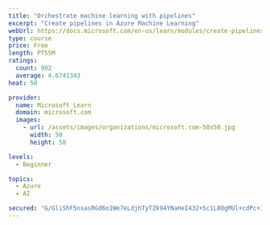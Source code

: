 ```yaml
---
title: "Orchestrate machine learning with pipelines"
excerpt: "Create pipelines in Azure Machine Learning"
webUrl: https://docs.microsoft.com/en-us/learn/modules/create-pipelines-in-aml/
type: course
price: Free
length: PT55M
ratings:
  count: 982
  average: 4.6741343
heat: 50

provider:
  name: Microsoft Learn
  domain: microsoft.com
  images:
    - url: /assets/images/organizations/microsoft.com-50x50.jpg
      width: 50
      height: 50

levels:
  - Beginner

topics:
  - Azure
  - AI

secured: "G/GliShF5nsasRGd6o1We7eLdjhTyTZk94YNaHeI432+5c1L8OgMUl+cdPc+37O7iK8AJYJxF+CnzeAlfxi2/XQeoMhTKq4eMwiKC36feOuE689JqtHhQ1g8ddaPbTTTAs/oFceSgqEv9FXuZOuHiCqjsGEYkS0G6wMprQVjnWMa30hM0ILb2seKLuAKorx1JNOkS1X+pMwTeMtvewmiOeoAnR2CidEGLwhgMWAD52/93Im+1ZUQ2utvtNwJ+sHzxEgIPjXqgs2HfaRxEkgHaHZjVjdCbGVO8VW63R+RvkrT1yzYvZJKct9zThoyGCrjq2cgeGtjvmf4vQenRngXHcc67su6/j28H0j/ccmgUxWhpE5hUwdFIQu0VvQLWz/v6kr4EnfC/zkXKHASxGUN68uaEuf+eYsmlpFJQjm6DK4=;pEIkSE16eZnopVqX10MfCA=="
---
```


